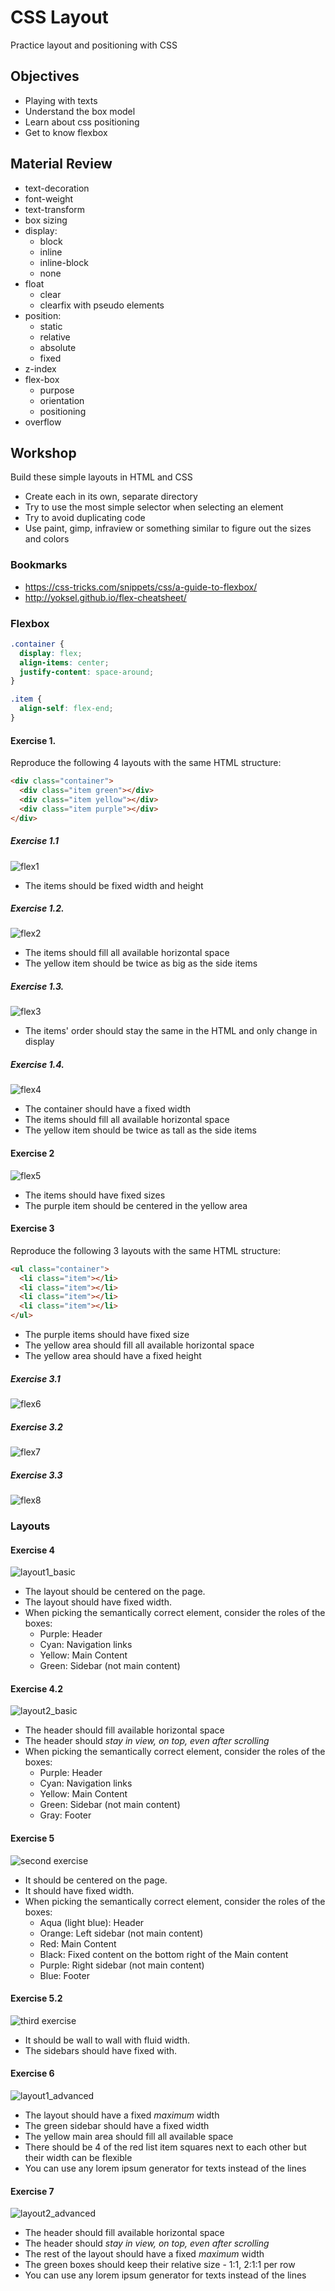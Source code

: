 # CSS Layout

Practice layout and positioning with CSS

## Objectives

- Playing with texts
- Understand the box model
- Learn about css positioning
- Get to know flexbox

## Material Review

- text-decoration
- font-weight
- text-transform
- box sizing
- display:
  - block
  - inline
  - inline-block
  - none
- float
  - clear
  - clearfix with pseudo elements
- position:
  - static
  - relative
  - absolute
  - fixed
- z-index
- flex-box
  - purpose
  - orientation
  - positioning
- overflow

## Workshop

Build these simple layouts in HTML and CSS

- Create each in its own, separate directory
- Try to use the most simple selector when selecting an element
- Try to avoid duplicating code
- Use paint, gimp, infraview or something similar to figure out the sizes and colors

### Bookmarks

- https://css-tricks.com/snippets/css/a-guide-to-flexbox/
- http://yoksel.github.io/flex-cheatsheet/

### Flexbox

```CSS
.container {
  display: flex;
  align-items: center;
  justify-content: space-around;
}

.item {
  align-self: flex-end;
}
```

#### Exercise 1.

Reproduce the following 4 layouts with the same HTML structure:
```HTML
<div class="container">
  <div class="item green"></div>
  <div class="item yellow"></div>
  <div class="item purple"></div>
</div>
```

##### Exercise 1.1

![flex1](assets/layout_flex_1.png)
- The items should be fixed width and height

##### Exercise 1.2.

![flex2](assets/layout_flex_2.png)
- The items should fill all available horizontal space
- The yellow item should be twice as big as the side items

##### Exercise 1.3.

![flex3](assets/layout_flex_3.png)
- The items' order should stay the same in the HTML and only change in display

##### Exercise 1.4.

![flex4](assets/layout_flex_4.png)
- The container should have a fixed width
- The items should fill all available horizontal space
- The yellow item should be twice as tall as the side items

#### Exercise 2

![flex5](assets/layout_flex_5.png)
- The items should have fixed sizes
- The purple item should be centered in the yellow area


#### Exercise 3

Reproduce the following 3 layouts with the same HTML structure:
```HTML
<ul class="container">
  <li class="item"></li>
  <li class="item"></li>
  <li class="item"></li>
  <li class="item"></li>
</ul>
```
- The purple items should have fixed size
- The yellow area should fill all available horizontal space
- The yellow area should have a fixed height

##### Exercise 3.1

![flex6](assets/layout_flex_6.png)

##### Exercise 3.2

![flex7](assets/layout_flex_7.png)

##### Exercise 3.3

![flex8](assets/layout_flex_8.png)


### Layouts

#### Exercise 4

![layout1_basic](assets/layout_layout1_basic.png)

- The layout should be centered on the page.
- The layout should have fixed width.
- When picking the semantically correct element, consider the roles of the boxes:
  - Purple: Header
  - Cyan: Navigation links
  - Yellow: Main Content
  - Green: Sidebar (not main content)

#### Exercise 4.2

![layout2_basic](assets/layout_layout2_basic.png)

- The header should fill available horizontal space
- The header should *stay in view, on top, even after scrolling*
- When picking the semantically correct element, consider the roles of the boxes:
  - Purple: Header
  - Cyan: Navigation links
  - Yellow: Main Content
  - Green: Sidebar (not main content)
  - Gray: Footer

#### Exercise 5

![second exercise](assets/2.jpg)

- It should be centered on the page.
- It should have fixed width.
- When picking the semantically correct element, consider the roles of the boxes:
   - Aqua (light blue): Header
   - Orange: Left sidebar (not main content)
   - Red: Main Content
   - Black: Fixed content on the bottom right of the Main content
   - Purple: Right sidebar (not main content)
   - Blue: Footer

#### Exercise 5.2

![third exercise](assets/2.jpg)

- It should be wall to wall with fluid width.
- The sidebars should have fixed with.

#### Exercise 6

![layout1_advanced](assets/layout_layout1_advanced.png)

- The layout should have a fixed *maximum* width
- The green sidebar should have a fixed width
- The yellow main area should fill all available space
- There should be 4 of the red list item squares next to each other but their width can be flexible
- You can use any lorem ipsum generator for texts instead of the lines

#### Exercise 7

![layout2_advanced](assets/layout_layout2_advanced.png)

- The header should fill available horizontal space
- The header should *stay in view, on top, even after scrolling*
- The rest of the layout should have a fixed *maximum* width
- The green boxes should keep their relative size - 1:1, 2:1:1 per row
- You can use any lorem ipsum generator for texts instead of the lines

